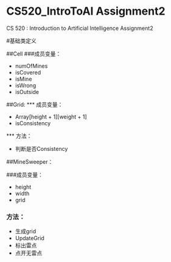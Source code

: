 # CS520_IntroToAI Assignment2
CS 520 : Introduction to Artificial Intelligence Assignment2

#基础类定义

##Cell
###成员变量：
* numOfMines
* isCovered
* isMine
* isWrong
* isOutside



##Grid:
*** 成员变量：
* Array[height + 1][weight + 1]
* isConsistency

*** 方法：
* 判断是否Consistency





##MineSweeper：
 
###成员变量：
* height
* width
* grid

### 方法：
* 生成grid
* UpdateGrid
* 标出雷点
* 点开无雷点


